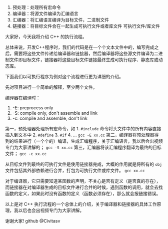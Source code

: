 1. 预处理：处理所有宏命令
2. 编译器：将源文件编译为汇编语言
3. 汇编器：将汇编语言编译为目标文件，二进制文件
4. 链接器：将目标文件合在一起生成可执行文件或者库文件
可执行文件/库文件

大家好，今天我将介绍 C++ 的执行流程。

总体来说，开发C++程序时，我们的代码是在一个个文本文件中的，编写完成之后，需要将这些文件传递给编译器和链接器，然后编译器将这些源文件编译为二进制文件即目标文件，链接器将这些目标文件链接最终生成可执行程序、静态库或动态库。

下面我们以可执行程序为例对这个流程进行更为详细的介绍。

先对项目进行一个简单的解释，至少两个文件。

编译器在编译时：

1. -E: preprocess only
2. -S: compile only, don't assemble and link
3. -c: compile and assemble, don't link

第一，预处理器处理所有宏命令，如
	1. `#include` 命令将头文件中的所有内容直接插入到文本中
	2. `#define`
	3. `#if`
	4. ...
	`gcc -E xx.cc`
第二，编译器将预处理器得到的结果进行（一个个的）编译，生成汇编程序，关于汇编语言，我以后会出视频专门为大家讲解的；
	`gcc -S xx.cc`
第三，汇编器将该汇编程序翻译为最终的目标文件；
	`gcc -c xx.cc`

从目标文件到最终的可执行文件是使用链接器完成，大概的作用就是将所有的 `obj` 文件包括其外部依赖进行合并，打包为可执行文件或库文件。
	`gcc xx.cc`


对于编译器，它只需要知道某函数的声明，不关心是否有定义（是否真的存在），而链接器在对编译器生成的目标文件进行合并的时候，遇到函数的调用，就会去找函数的定义，如果此时没有函数的定义（函数必须存在），那么就会报链接错误。

以上是对 C++ 执行流程的一个总体上的介绍，关于编译器和链接器的具体工作原理，我以后也会出视频专门为大家讲解。

谢谢大家!
github @Civitasv